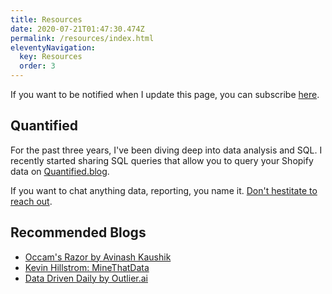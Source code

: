 ```yaml
---
title: Resources
date: 2020-07-21T01:47:30.474Z
permalink: /resources/index.html
eleventyNavigation:
  key: Resources
  order: 3
---
```


If you want to be notified when I update this page, you can subscribe [here](/subscribe).

## Quantified
For the past three years, I've been diving deep into data analysis and SQL. I recently started sharing SQL queries that allow you to query your Shopify data on [Quantified.blog](https://quantified.blog). 

If you want to chat anything data, reporting, you name it. [Don't hestitate to reach out](/contact/).

## Recommended Blogs

* [Occam's Razor by Avinash Kaushik](https://www.kaushik.net/avinash/)
* [Kevin Hillstrom: MineThatData](https://blog.minethatdata.com)
* [Data Driven Daily by Outlier.ai](https://outlier.ai/data-driven-daily/)
